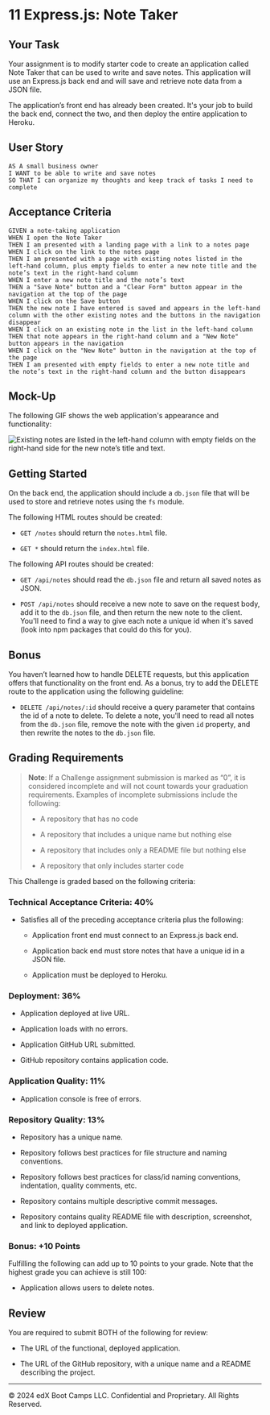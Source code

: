 # 11 Express.js: Note Taker

## Your Task

Your assignment is to modify starter code to create an application called Note Taker that can be used to write and save notes. This application will use an Express.js back end and will save and retrieve note data from a JSON file.

The application’s front end has already been created. It's your job to build the back end, connect the two, and then deploy the entire application to Heroku.

## User Story

```
AS A small business owner
I WANT to be able to write and save notes
SO THAT I can organize my thoughts and keep track of tasks I need to complete
```

## Acceptance Criteria

```
GIVEN a note-taking application
WHEN I open the Note Taker
THEN I am presented with a landing page with a link to a notes page
WHEN I click on the link to the notes page
THEN I am presented with a page with existing notes listed in the left-hand column, plus empty fields to enter a new note title and the note’s text in the right-hand column
WHEN I enter a new note title and the note’s text
THEN a "Save Note" button and a "Clear Form" button appear in the navigation at the top of the page
WHEN I click on the Save button
THEN the new note I have entered is saved and appears in the left-hand column with the other existing notes and the buttons in the navigation disappear
WHEN I click on an existing note in the list in the left-hand column
THEN that note appears in the right-hand column and a "New Note" button appears in the navigation
WHEN I click on the "New Note" button in the navigation at the top of the page
THEN I am presented with empty fields to enter a new note title and the note’s text in the right-hand column and the button disappears
````

## Mock-Up

The following GIF shows the web application's appearance and functionality:

![Existing notes are listed in the left-hand column with empty fields on the right-hand side for the new note’s title and text.](./Assets/11-express-homework-demo.gif)

## Getting Started

On the back end, the application should include a `db.json` file that will be used to store and retrieve notes using the `fs` module.

The following HTML routes should be created:

* `GET /notes` should return the `notes.html` file.

* `GET *` should return the `index.html` file.

The following API routes should be created:

* `GET /api/notes` should read the `db.json` file and return all saved notes as JSON.

* `POST /api/notes` should receive a new note to save on the request body, add it to the `db.json` file, and then return the new note to the client. You'll need to find a way to give each note a unique id when it's saved (look into npm packages that could do this for you).

## Bonus

You haven’t learned how to handle DELETE requests, but this application offers that functionality on the front end. As a bonus, try to add the DELETE route to the application using the following guideline:

* `DELETE /api/notes/:id` should receive a query parameter that contains the id of a note to delete. To delete a note, you'll need to read all notes from the `db.json` file, remove the note with the given `id` property, and then rewrite the notes to the `db.json` file.

## Grading Requirements

> **Note**: If a Challenge assignment submission is marked as “0”, it is considered incomplete and will not count towards your graduation requirements. Examples of incomplete submissions include the following:
>
> * A repository that has no code
>
> * A repository that includes a unique name but nothing else
>
> * A repository that includes only a README file but nothing else
>
> * A repository that only includes starter code

This Challenge is graded based on the following criteria:

### Technical Acceptance Criteria: 40%

* Satisfies all of the preceding acceptance criteria plus the following:

  * Application front end must connect to an Express.js back end.

  * Application back end must store notes that have a unique id in a JSON file.

  * Application must be deployed to Heroku.

### Deployment: 36%

* Application deployed at live URL.

* Application loads with no errors.

* Application GitHub URL submitted.

* GitHub repository contains application code.

### Application Quality: 11%

* Application console is free of errors.

### Repository Quality: 13%

* Repository has a unique name.

* Repository follows best practices for file structure and naming conventions.

* Repository follows best practices for class/id naming conventions, indentation, quality comments, etc.

* Repository contains multiple descriptive commit messages.

* Repository contains quality README file with description, screenshot, and link to deployed application.

### Bonus: +10 Points

Fulfilling the following can add up to 10 points to your grade. Note that the highest grade you can achieve is still 100:

* Application allows users to delete notes.

## Review

You are required to submit BOTH of the following for review:

* The URL of the functional, deployed application.

* The URL of the GitHub repository, with a unique name and a README describing the project.

- - -
© 2024 edX Boot Camps LLC. Confidential and Proprietary. All Rights Reserved.
